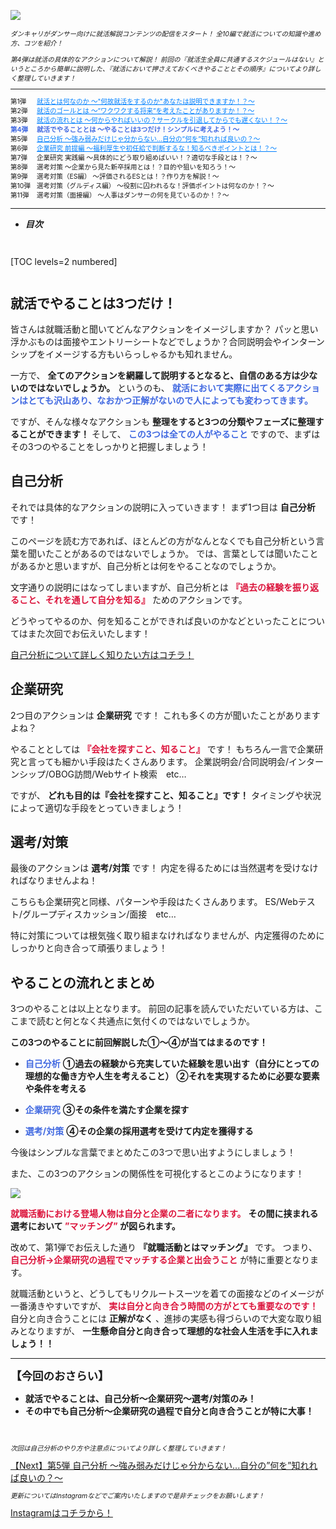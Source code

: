 ![](/img/news/161/1.jpg)

<div style="font-size: 75%;">

*ダンキャリがダンサー向けに就活解説コンテンツの配信をスタート！*
*全10編で就活についての知識や進め方、コツを紹介！*

*第4弾は就活の具体的なアクションについて解説！*
*前回の『就活生全員に共通するスケジュールはない』というところから簡単に説明した、『就活において押さえておくべきやることとその順序』についてより詳しく整理していきます！*


***

<div style="display:grid;grid-template-columns:4em 1fr;">

<div>第1弾</div>

<div>
<a href="/news/131" target="_blank" style="color: #0080ff;">就活とは何なのか 〜"何故就活をするのか"あなたは説明できますか！？〜</a>
</div>

<div>第2弾</div>

<div>
<a href="/news/141" target="_blank" style="color: #0080ff;">就活のゴールとは 〜”ワクワクする将来”を考えたことがありますか！？〜</a>
</div>

<div>第3弾</div>

<div>
<a href="/news/151" target="_blank" style="color: #0080ff;">就活の流れとは 〜何からやればいいの？サークルを引退してからでも遅くない！？〜</a>
</div>

<div style="font-weight:bold;">
<span style="color: RoyalBlue;">第4弾</span>
</div>

<div style="font-weight:bold;">
<span style="color: RoyalBlue;">就活でやることとは 〜やることは3つだけ！シンプルに考えよう！〜</span>
</div>

<div>第5弾</div>

<div>
<a href="/news/171" target="_blank" style="color: #0080ff;">自己分析 〜強み弱みだけじゃ分からない...自分の”何を”知れれば良いの？〜</a>
</div>

<div>第6弾</div>

<div>
<a href="/news/201" target="_blank" style="color: #0080ff;">企業研究 前提編 〜福利厚生や初任給で判断するな！知るべきポイントとは！？〜</a>
</div>

<div>第7弾</div>

<div>企業研究 実践編 〜具体的にどう取り組めばいい！？適切な手段とは！？〜</div>

<div>第8弾</div>

<div>選考対策 〜企業から見た新卒採用とは！？目的や狙いを知ろう！〜</div>

<div>第9弾</div>

<div>選考対策（ES編） 〜評価されるESとは！？作り方を解説！〜</div>

<div>第10弾</div>

<div>選考対策（グルディス編） 〜役割に囚われるな！評価ポイントは何なのか！？〜</div>

<div>第11弾</div>

<div>選考対策（面接編） 〜人事はダンサーの何を見ているのか！？〜</div>

</div>

</div>

***


- **_目次_**

<div style="margin: 3em 0;">

[TOC levels=2 numbered]

</div>


## 就活でやることは3つだけ！

皆さんは就職活動と聞いてどんなアクションをイメージしますか？
パッと思い浮かぶものは面接やエントリーシートなどでしょうか？合同説明会やインターンシップをイメージする方もいらっしゃるかも知れません。

一方で、 **全てのアクションを網羅して説明するとなると、自信のある方は少ないのではないでしょうか。**
というのも、 <span style="color: RoyalBlue; ">**就活において実際に出てくるアクションはとても沢山あり、なおかつ正解がないので人によっても変わってきます。**</span>

ですが、そんな様々なアクションも **整理をすると3つの分類やフェーズに整理することができます！**
そして、 <span style="color: RoyalBlue; ">**この3つは全ての人がやること**</span> ですので、まずはその3つのやることをしっかりと把握しましょう！


## 自己分析

それでは具体的なアクションの説明に入っていきます！
まず1つ目は **自己分析** です！

このページを読む方であれば、ほとんどの方がなんとなくでも自己分析という言葉を聞いたことがあるのではないでしょうか。
では、言葉としては聞いたことがあるかと思いますが、自己分析とは何をやることなのでしょうか。

文字通りの説明にはなってしまいますが、自己分析とは <span style="color: Crimson; ">**『過去の経験を振り返ること、それを通して自分を知る』**</span> ためのアクションです。

どうやってやるのか、何を知ることができれば良いのかなどといったことについてはまた次回でお伝えいたします！

<a href="/news/171" target=”_blank” class="button button--accent">
<span class="button__text">自己分析について詳しく知りたい方はコチラ！</span><i class="button__icon fas fa-arrow-right"></i>
</a>


## 企業研究

2つ目のアクションは **企業研究** です！
これも多くの方が聞いたことがありますよね？

やることとしては <span style="color: Crimson; ">**『会社を探すこと、知ること』**</span> です！
もちろん一言で企業研究と言っても細かい手段はたくさんあります。
企業説明会/合同説明会/インターンシップ/OBOG訪問/Webサイト検索　etc…

ですが、 **どれも目的は『会社を探すこと、知ること』です！**
タイミングや状況によって適切な手段をとっていきましょう！


## 選考/対策

最後のアクションは **選考/対策** です！
内定を得るためには当然選考を受けなければなりませんよね！

こちらも企業研究と同様、パターンや手段はたくさんあります。
ES/Webテスト/グループディスカッション/面接　etc…

特に対策については根気強く取り組まなければなりませんが、内定獲得のためにしっかりと向き合って頑張りましょう！


## やることの流れとまとめ

3つのやることは以上となります。
前回の記事を読んでいただいている方は、ここまで読むと何となく共通点に気付くのではないでしょうか。

**この3つのやることに前回解説した①〜④が当てはまるのです！**

- <span style="color: RoyalBlue; ">**自己分析**</span>
 **①過去の経験から充実していた経験を思い出す（自分にとっての理想的な働き方や人生を考えること）**
 **②それを実現するために必要な要素や条件を考える**

- <span style="color: RoyalBlue; ">**企業研究**</span>
 **③その条件を満たす企業を探す**

- <span style="color: RoyalBlue; ">**選考/対策**</span>
 **④その企業の採用選考を受けて内定を獲得する**

今後はシンプルな言葉でまとめたこの3つで思い出すようにしましょう！


また、この3つのアクションの関係性を可視化するとこのようになります！

![](/img/news/161/2.jpg)

<span style="color: Crimson; ">**就職活動における登場人物は自分と企業の二者になります。**</span>
**その間に挟まれる選考において <span style="color: Crimson; ">”マッチング”</span> が図られます。**

改めて、第1弾でお伝えした通り **『就職活動とはマッチング』** です。
つまり、 <span style="color: Crimson; ">**自己分析→企業研究の過程でマッチする企業と出会うこと**</span> が特に重要となります。

就職活動というと、どうしてもリクルートスーツを着ての面接などのイメージが一番湧きやすいですが、 <span style="color: Crimson; ">**実は自分と向き合う時間の方がとても重要なのです！**</span>
自分と向き合うことには **正解がなく** 、進捗の実感も得づらいので大変な取り組みとなりますが、 **一生懸命自分と向き合って理想的な社会人生活を手に入れましょう！！**
<br>

***


**<div style="font-size: 125%;">【今回のおさらい】</div>**

- **就活でやることは、自己分析〜企業研究〜選考/対策のみ！**
- **その中でも自己分析〜企業研究の過程で自分と向き合うことが特に大事！**

<br>

<div style="font-size: 75%;">

*次回は自己分析のやり方や注意点についてより詳しく整理していきます！*
</div>

<a href="/news/171" target=”_blank” class="button button--accent bottom-sticky-button">
<span class="button__text">【Next】第5弾 自己分析 〜強み弱みだけじゃ分からない...自分の”何を”知れれば良いの？〜</span><i class="button__icon fas fa-arrow-right"></i>
</a>


<div style="font-size: 75%;">

*更新についてはInstagramなどでご案内いたしますので是非チェックをお願いします！*

</div>


<a href="https://instagram.com/dancerscareer?igshid=YmMyMTA2M2Y=" target="_blank" class="button button--accent">
<span class="button__text">Instagramはコチラから！</span><i class="button__icon fas fa-arrow-right"></i>
</a>
